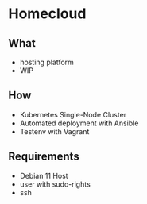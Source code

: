 # Homecloud

## What
- hosting platform
- WIP

## How
- Kubernetes Single-Node Cluster
- Automated deployment with Ansible
- Testenv with Vagrant


## Requirements
- Debian 11 Host
- user with sudo-rights
- ssh